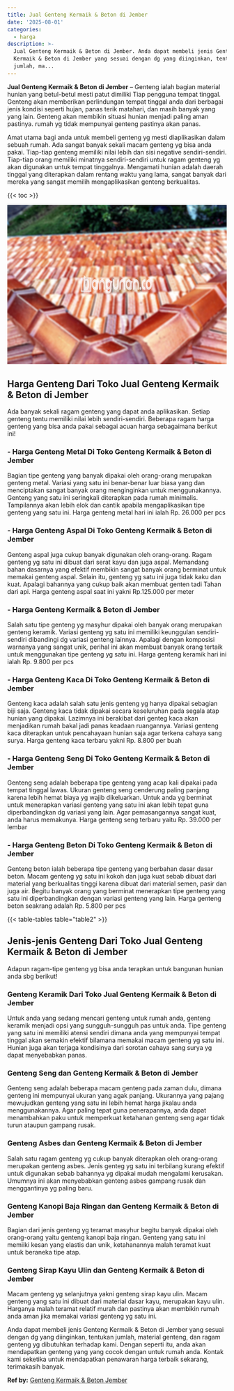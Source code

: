 ```yaml
---
title: Jual Genteng Kermaik & Beton di Jember
date: '2025-08-01'
categories:
  - harga
description: >-
  Jual Genteng Kermaik & Beton di Jember. Anda dapat membeli jenis Genteng
  Kermaik & Beton di Jember yang sesuai dengan dg yang diinginkan, tentukan
  jumlah, ma...
---
```


**Jual Genteng Kermaik & Beton di Jember** – Genteng ialah bagian material hunian yang betul-betul mesti patut dimiliki Tiap pengguna tempat tinggal. Genteng akan memberikan perlindungan tempat tinggal anda dari berbagai jenis kondisi seperti hujan, panas terik matahari, dan masih banyak yang yang lain. Genteng akan membikin situasi hunian menjadi paling aman pastinya. rumah yg tidak mempunyai genteng pastinya akan panas.

Amat utama bagi anda untuk membeli genteng yg mesti diaplikasikan dalam sebuah rumah. Ada sangat banyak sekali macam genteng yg bisa anda pakai. Tiap-tiap genteng memiliki nilai lebih dan sisi negative sendiri-sendiri. Tiap-tiap orang memiliki minatnya sendiri-sendiri untuk ragam genteng yg akan digunakan untuk tempat tinggalnya. Mengamati hunian adalah daerah tinggal yang diterapkan dalam rentang waktu yang lama, sangat banyak dari mereka yang sangat memilih mengaplikasikan genteng berkualitas.

{{< toc >}}

![Jual Genteng Kermaik & Beton di Jember](/images/genteng-minimalis-murah29.png)

## Harga Genteng Dari Toko Jual Genteng Kermaik & Beton di Jember

Ada banyak sekali ragam genteng yang dapat anda aplikasikan. Setiap genteng tentu memiliki nilai lebih sendiri-sendiri. Beberapa ragam harga genteng yang bisa anda pakai sebagai acuan harga sebagaimana berikut ini!

### \- Harga Genteng Metal Di Toko Genteng Kermaik & Beton di Jember

Bagian tipe genteng yang banyak dipakai oleh orang-orang merupakan genteng metal. Variasi yang satu ini benar-benar luar biasa yang dan menciptakan sangat banyak orang menginginkan untuk menggunakannya. Genteng yang satu ini seringkali diterapkan pada rumah minimalis. Tampilannya akan lebih elok dan cantik apabila mengaplikasikan tipe genteng yang satu ini. Harga genteng metal hari ini ialah Rp. 26.000 per pcs

### \- Harga Genteng Aspal Di Toko Genteng Kermaik & Beton di Jember

Genteng aspal juga cukup banyak digunakan oleh orang-orang. Ragam genteng yg satu ini dibuat dari serat kayu dan juga aspal. Memandang bahan dasarnya yang efektif membikin sangat banyak orang berminat untuk memakai genteng aspal. Selain itu, genteng yg satu ini juga tidak kaku dan kuat. Apalagi bahannya yang cukup baik akan membuat genten tadi Tahan dari api. Harga genteng aspal saat ini yakni Rp.125.000 per meter

### \- Harga Genteng Kermaik & Beton di Jember

Salah satu tipe genteng yg masyhur dipakai oleh banyak orang merupakan genteng keramik. Variasi genteng yg satu ini memiliki keunggulan sendiri-sendiri dibandingi dg variasi genteng lainnya. Apalagi dengan komposisi warnanya yang sangat unik, perihal ini akan membuat banyak orang tertaik untuk menggunakan tipe genteng yg satu ini. Harga genteng keramik hari ini ialah Rp. 9.800 per pcs

### \- Harga Genteng Kaca Di Toko Genteng Kermaik & Beton di Jember

Genteng kaca adalah salah satu jenis genteng yg hanya dipakai sebagian biji saja. Genteng kaca tidak dipakai secara keseluruhan pada segala atap hunian yang dipakai. Lazimnya ini berakibat dari genteg kaca akan menjadikan rumah bakal jadi panas keadaan ruangannya. Variasi genteng kaca diterapkan untuk pencahayaan hunian saja agar terkena cahaya sang surya. Harga genteng kaca terbaru yakni Rp. 8.800 per buah

### \- Harga Genteng Seng Di Toko Genteng Kermaik & Beton di Jember

Genteng seng adalah beberapa tipe genteng yang acap kali dipakai pada tempat tinggal lawas. Ukuran genteng seng cenderung paling panjang karena lebih hemat biaya yg wajib dikeluarkan. Untuk anda yg berminat untuk menerapkan variasi genteng yang satu ini akan lebih tepat guna diperbandingkan dg variasi yang lain. Agar pemasangannya sangat kuat, anda harus memakunya. Harga genteng seng terbaru yaitu Rp. 39.000 per lembar

### \- Harga Genteng Beton Di Toko Genteng Kermaik & Beton di Jember

Genteng beton ialah beberapa tipe genteng yang berbahan dasar dasar beton. Macam genteng yg satu ini kokoh dan juga kuat sebab dibuat dari material yang berkualitas tinggi karena dibuat dari material semen, pasir dan juga air. Begitu banyak orang yang berminat menerapkan tipe genteng yang satu ini diperbandingkan dengan variasi genteng yang lain. Harga genteng beton seakrang adalah Rp. 5.800 per pcs

{{< table-tables table="table2" >}}

## Jenis-jenis Genteng Dari Toko Jual Genteng Kermaik & Beton di Jember

Adapun ragam-tipe genteng yg bisa anda terapkan untuk bangunan hunian anda sbg berikut!

### Genteng Keramik Dari Toko Jual Genteng Kermaik & Beton di Jember

Untuk anda yang sedang mencari genteng untuk rumah anda, genteng keramik menjadi opsi yang sungguh-sungguh pas untuk anda. Tipe genteng yang satu ini memiliki atensi sendiri dimana anda yang mempunyai tempat tinggal akan semakin efektif bilamana memakai macam genteng yg satu ini. Hunian juga akan terjaga kondisinya dari sorotan cahaya sang surya yg dapat menyebabkan panas.

### Genteng Seng dan Genteng Kermaik & Beton di Jember

Genteng seng adalah beberapa macam genteng pada zaman dulu, dimana genteng ini mempunyai ukuran yang agak panjang. Ukurannya yang pajang mewujudkan genteng yang satu ini lebih hemat harga jikalau anda menggunakannya. Agar paling tepat guna penerapannya, anda dapat menambahkan paku untuk memperkuat ketahanan genteng seng agar tidak turun ataupun gampang rusak.

### Genteng Asbes dan Genteng Kermaik & Beton di Jember

Salah satu ragam genteng yg cukup banyak diterapkan oleh orang-orang merupakan genteng asbes. Jenis genteg yg satu ini terbilang kurang efektif untuk digunakan sebab bahannya yg dipakai mudah mengalami kerusakan. Umumnya ini akan menyebabkan genteng asbes gampang rusak dan menggantinya yg paling baru.

### Genteng Kanopi Baja Ringan dan Genteng Kermaik & Beton di Jember

Bagian dari jenis genteng yg teramat masyhur begitu banyak dipakai oleh orang-orang yaitu genteng kanopi baja ringan. Genteng yang satu ini memiiki kesan yang elastis dan unik, ketahanannya malah teramat kuat untuk beraneka tipe atap.

### Genteng Sirap Kayu Ulin dan Genteng Kermaik & Beton di Jember

Macam genteng yg selanjutnya yakni genteng sirap kayu ulin. Macam genteng yang satu ini dibuat dari material dasar kayu, merupakan kayu ulin. Harganya malah teramat relatif murah dan pastinya akan membikin rumah anda aman jika memakai variasi genteng yg satu ini.

Anda dapat membeli jenis Genteng Kermaik & Beton di Jember yang sesuai dengan dg yang diinginkan, tentukan jumlah, material genteng, dan ragam genteng yg dibutuhkan terhadap kami. Dengan seperti itu, anda akan mendapatkan genteng yang yang cocok dengan untuk rumah anda. Kontak kami seketika untuk mendapatkan penawaran harga terbaik sekarang, terimakasih banyak.

**Ref by:**  [Genteng Kermaik & Beton  Jember](https://id.wikipedia.org/wiki/Genteng)
